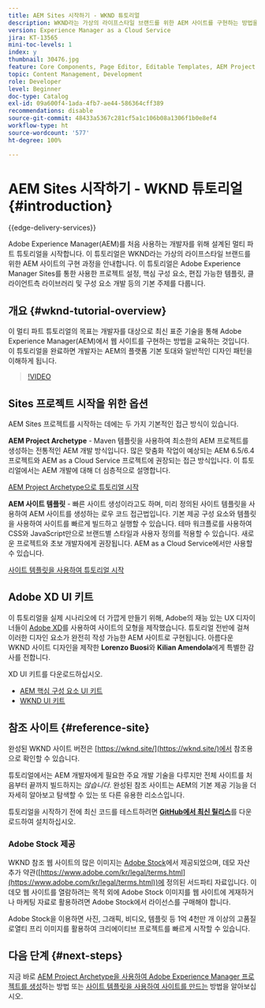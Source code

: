 ```yaml
---
title: AEM Sites 시작하기 - WKND 튜토리얼
description: WKND라는 가상의 라이프스타일 브랜드를 위한 AEM 사이트를 구현하는 방법을 알아봅니다. 프로젝트 설정, Maven Archetype, 핵심 구성 요소, 편집 가능한 템플릿, 클라이언트 라이브러리 및 구성 요소 개발 등 Experience Manager의 기본 주제를 단계별로 자세히 살펴봅니다.
version: Experience Manager as a Cloud Service
jira: KT-13565
mini-toc-levels: 1
index: y
thumbnail: 30476.jpg
feature: Core Components, Page Editor, Editable Templates, AEM Project Archetype
topic: Content Management, Development
role: Developer
level: Beginner
doc-type: Catalog
exl-id: 09a600f4-1ada-4fb7-ae44-586364cff389
recommendations: disable
source-git-commit: 48433a5367c281cf5a1c106b08a1306f1b0e8ef4
workflow-type: ht
source-wordcount: '577'
ht-degree: 100%

---
```


# AEM Sites 시작하기 - WKND 튜토리얼 {#introduction}

{{edge-delivery-services}}

Adobe Experience Manager(AEM)를 처음 사용하는 개발자를 위해 설계된 멀티 파트 튜토리얼을 시작합니다. 이 튜토리얼은 WKND라는 가상의 라이프스타일 브랜드를 위한 AEM 사이트의 구현 과정을 안내합니다. 이 튜토리얼은 Adobe Experience Manager Sites를 통한 사용한 프로젝트 설정, 핵심 구성 요소, 편집 가능한 템플릿, 클라이언트측 라이브러리 및 구성 요소 개발 등의 기본 주제를 다룹니다.

## 개요 {#wknd-tutorial-overview}

이 멀티 파트 튜토리얼의 목표는 개발자를 대상으로 최신 표준 기술을 통해 Adobe Experience Manager(AEM)에서 웹 사이트를 구현하는 방법을 교육하는 것입니다. 이 튜토리얼을 완료하면 개발자는 AEM의 플랫폼 기본 토대와 일반적인 디자인 패턴을 이해하게 됩니다.

>[!VIDEO](https://video.tv.adobe.com/v/30476?quality=12&learn=on)

## Sites 프로젝트 시작을 위한 옵션

AEM Sites 프로젝트를 시작하는 데에는 두 가지 기본적인 접근 방식이 있습니다.

**AEM Project Archetype** - Maven 템플릿을 사용하여 최소한의 AEM 프로젝트를 생성하는 전통적인 AEM 개발 방식입니다. 많은 맞춤화 작업이 예상되는 AEM 6.5/6.4 프로젝트와 AEM as a Cloud Service 프로젝트에 권장되는 접근 방식입니다. 이 튜토리얼에서는 AEM 개발에 대해 더 심층적으로 설명합니다.

[AEM Project Archetype으로 튜토리얼 시작](./project-archetype/overview.md)

**AEM 사이트 템플릿** - 빠른 사이트 생성이라고도 하며, 미리 정의된 사이트 템플릿을 사용하여 AEM 사이트를 생성하는 로우 코드 접근법입니다. 기본 제공 구성 요소와 템플릿을 사용하여 사이트를 빠르게 빌드하고 실행할 수 있습니다. 테마 워크플로를 사용하여 CSS와 JavaScript만으로 브랜드별 스타일과 사용자 정의를 적용할 수 있습니다. 새로운 프로젝트와 초보 개발자에게 권장됩니다. AEM as a Cloud Service에서만 사용할 수 있습니다.

[사이트 템플릿을 사용하여 튜토리얼 시작](./site-template/create-site.md)

## Adobe XD UI 키트

이 튜토리얼을 실제 시나리오에 더 가깝게 만들기 위해, Adobe의 재능 있는 UX 디자이너들이 [Adobe XD](https://www.adobe.com/kr/products/xd.html)를 사용하여 사이트의 모형을 제작했습니다. 튜토리얼 전반에 걸쳐 이러한 디자인 요소가 완전히 작성 가능한 AEM 사이트로 구현됩니다. 아름다운 WKND 사이트 디자인을 제작한 **Lorenzo Buosi**&#x200B;와 **Kilian Amendola**&#x200B;에게 특별한 감사를 전합니다.

XD UI 키트를 다운로드하십시오.

* [AEM 핵심 구성 요소 UI 키트](assets/overview/AEM-CoreComponents-UI-Kit.xd)
* [WKND UI 키트](https://github.com/adobe/aem-guides-wknd/releases/download/aem-guides-wknd-0.0.2/AEM_UI-kit-WKND.xd)

## 참조 사이트 {#reference-site}

완성된 WKND 사이트 버전은 [https://wknd.site/](https://wknd.site/)에서 참조용으로 확인할 수 있습니다.

튜토리얼에서는 AEM 개발자에게 필요한 주요 개발 기술을 다루지만 전체 사이트를 처음부터 끝까지 빌드하지는 *않습니다*. 완성된 참조 사이트는 AEM의 기본 제공 기능을 더 자세히 알아보고 탐색할 수 있는 또 다른 유용한 리소스입니다.

튜토리얼을 시작하기 전에 최신 코드를 테스트하려면 **[GitHub에서 최신 릴리스](https://github.com/adobe/aem-guides-wknd/releases/latest)**&#x200B;를 다운로드하여 설치하십시오.

### Adobe Stock 제공

WKND 참조 웹 사이트의 많은 이미지는 [Adobe Stock](https://stock.adobe.com/)에서 제공되었으며, 데모 자산 추가 약관([https://www.adobe.com/kr/legal/terms.html](https://www.adobe.com/kr/legal/terms.html))에 정의된 서드파티 자료입니다. 이 데모 웹 사이트를 열람하려는 목적 외에 Adobe Stock 이미지를 웹 사이트에 게재하거나 마케팅 자료로 활용하려면 Adobe Stock에서 라이선스를 구매해야 합니다.

Adobe Stock을 이용하면 사진, 그래픽, 비디오, 템플릿 등 1억 4천만 개 이상의 고품질 로열티 프리 이미지를 활용하여 크리에이티브 프로젝트를 빠르게 시작할 수 있습니다.

## 다음 단계 {#next-steps}

지금 바로 [AEM Project Archetype을 사용하여 Adobe Experience Manager 프로젝트를 생성](./project-archetype/overview.md)하는 방법 또는 [사이트 템플릿을 사용하여 사이트를 만드는](./site-template/create-site.md) 방법을 알아보십시오.
